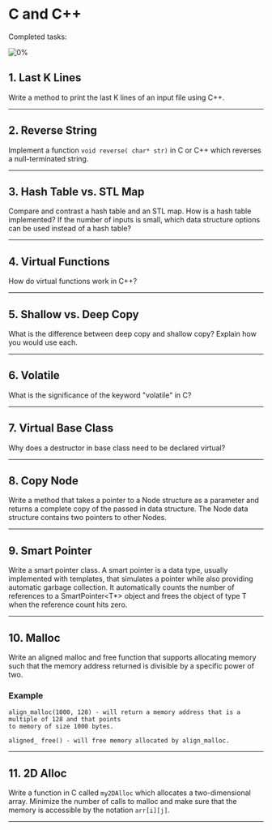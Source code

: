 # C and C++

Completed tasks:

![0%](https://progress-bar.dev/0)

## 1. Last K Lines

Write a method to print the last K lines of an input file using C++.

<hr/>

## 2. Reverse String

Implement a function `void reverse( char* str)` in C or C++ which reverses a null-terminated string.

<hr/>

## 3. Hash Table vs. STL Map

Compare and contrast a hash table and an STL map. How is a hash table implemented? If the number of inputs is small, which data structure
options can be used instead of a hash table?

<hr/>

## 4. Virtual Functions

How do virtual functions work in C++?

<hr/>

## 5. Shallow vs. Deep Copy

What is the difference between deep copy and shallow copy? Explain how you would use each.

<hr/>

## 6. Volatile

What is the significance of the keyword "volatile" in C?

<hr/>

## 7. Virtual Base Class

Why does a destructor in base class need to be declared virtual?

<hr/>

## 8. Copy Node

Write a method that takes a pointer to a Node structure as a parameter and returns a complete copy of the passed in data structure. The Node
data structure contains two pointers to other Nodes.

<hr/>

## 9. Smart Pointer

Write a smart pointer class. A smart pointer is a data type, usually implemented with templates, that simulates a pointer while also
providing automatic garbage collection. It automatically counts the number of references to a SmartPointer<T*> object and frees the object
of type T when the reference count hits zero.

<hr/>

## 10. Malloc

Write an aligned malloc and free function that supports allocating memory such that the memory address returned is divisible by a specific
power of two.

### Example

```
align_malloc(1000, 128) - will return a memory address that is a multiple of 128 and that points
to memory of size 1000 bytes. 

aligned_ free() - will free memory allocated by align_malloc.
```

<hr/>

## 11. 2D Alloc

Write a function in C called `my2DAlloc` which allocates a two-dimensional array. Minimize the number of calls to malloc and make sure that
the memory is accessible by the notation `arr[i][j]`.

<hr/>

